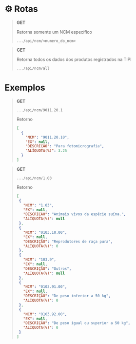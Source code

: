 # ⚙️ Rotas

> **GET**
>
> Retorna somente um NCM específico
>
> ```text
> .../api/ncm/<numero_do_ncm>
> ```


> **GET**
>
> Retorna todos os dados dos produtos registrados na TIPI
>
> ```text
> .../api/ncm/all
> ```

# Exemplos

> **GET**
>
> ```text
> .../api/ncm/9011.20.1
> ```
>
> Retorno
> ```json
> [
>   {
>     "NCM": "9011.20.10",
>     "EX": null,
>     "DESCRIÇÃO": "Para fotomicrografia",
>     "ALÍQUOTA(%)": 3.25
>   }
> ]
> ```

> **GET**
>
> ```text
> .../api/ncm/1.03
> ```
>
> Retorno
> ```json
> [
>  {
>    "NCM": "1.03",
>    "EX": null,
>    "DESCRIÇÃO": "Animais vivos da espécie suína.",
>    "ALÍQUOTA(%)": null
>  },
>  {
>    "NCM": "0103.10.00",
>    "EX": null,
>    "DESCRIÇÃO": "Reprodutores de raça pura",
>    "ALÍQUOTA(%)": 0
>  },
>  {
>    "NCM": "103.9",
>    "EX": null,
>    "DESCRIÇÃO": "Outros",
>    "ALÍQUOTA(%)": null
>  },
>  {
>    "NCM": "0103.91.00",
>    "EX": null,
>    "DESCRIÇÃO": "De peso inferior a 50 kg",
>    "ALÍQUOTA(%)": 0
>  },
>  {
>    "NCM": "0103.92.00",
>    "EX": null,
>    "DESCRIÇÃO": "De peso igual ou superior a 50 kg",
>    "ALÍQUOTA(%)": 0
>  }
>]
> ```
